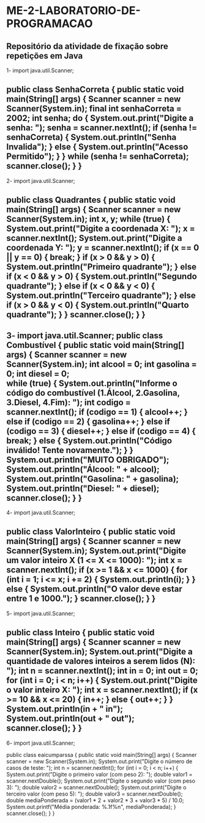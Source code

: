 # ME-2-LABORATORIO-DE-PROGRAMACAO
Repositório da atividade de fixação sobre repetições em Java
------------------------------------------------------------------
1-
import java.util.Scanner;

public class SenhaCorreta {
	public static void main(String[] args) {
		Scanner scanner = new Scanner(System.in);
        final int senhaCorreta = 2002;
        int senha;
        do {
            System.out.print("Digite a senha: ");
            senha = scanner.nextInt();
            if (senha != senhaCorreta) {
                System.out.println("Senha Invalida");
            } else {
                System.out.println("Acesso Permitido");
            }
        } while (senha != senhaCorreta);
        scanner.close();
	}
}
-------------------------------------------------------------------
2-
import java.util.Scanner;

public class Quadrantes {
	public static void main(String[] args) {
		Scanner scanner = new Scanner(System.in);
        int x, y;
        while (true) {
            System.out.print("Digite a coordenada X: ");
            x = scanner.nextInt();
            System.out.print("Digite a coordenada Y: ");
            y = scanner.nextInt();
            if (x == 0 || y == 0) {
                break;
            }
            if (x > 0 && y > 0) {
                System.out.println("Primeiro quadrante");
            } else if (x < 0 && y > 0) {
                System.out.println("Segundo quadrante");
            } else if (x < 0 && y < 0) {
                System.out.println("Terceiro quadrante");
            } else if (x > 0 && y < 0) {
                System.out.println("Quarto quadrante");
            }
        }
        scanner.close();
    }
}
-----------------------------------------------------------------------
3-
import java.util.Scanner;
public class Combustível {
	public static void main(String[] args) {
		Scanner scanner = new Scanner(System.in);
        int alcool = 0;
        int gasolina = 0;
        int diesel = 0;  
        while (true) {
            System.out.println("Informe o código do combustível (1.Álcool, 2.Gasolina, 3.Diesel, 4.Fim): ");
            int codigo = scanner.nextInt();
            if (codigo == 1) {
                alcool++;
            } else if (codigo == 2) {
                gasolina++;
            } else if (codigo == 3) {
                diesel++;
            } else if (codigo == 4) {
                break;
            } else {
                System.out.println("Código inválido! Tente novamente.");
            }
        }  
        System.out.println("MUITO OBRIGADO");
        System.out.println("Álcool: " + alcool);
        System.out.println("Gasolina: " + gasolina);
        System.out.println("Diesel: " + diesel);
        scanner.close();
    }
}
------------------------------------------------------------------------------------------------------------------
4-
import java.util.Scanner;

public class ValorInteiro {
	public static void main(String[] args) {
  Scanner scanner = new Scanner(System.in);
        System.out.print("Digite um valor inteiro X (1 <= X <= 1000): ");
        int x = scanner.nextInt(); 
        if (x >= 1 && x <= 1000) {
            for (int i = 1; i <= x; i += 2) {
                System.out.println(i);
            }
        } else {
            System.out.println("O valor deve estar entre 1 e 1000.");
        }
        scanner.close();
	   }
 }
 -----------------------------------------------------------------------------------
5-
import java.util.Scanner;

public class Inteiro {
	public static void main(String[] args) {
	        Scanner scanner = new Scanner(System.in);
	        System.out.print("Digite a quantidade de valores inteiros a serem lidos (N): ");
	        int n = scanner.nextInt();
	        int in = 0;
	        int out = 0;
	        for (int i = 0; i < n; i++) {
	            System.out.print("Digite o valor inteiro X: ");
	            int x = scanner.nextInt();
	            if (x >= 10 && x <= 20) {
	                in++;
	            } else {
	                out++;
	            }
	        }
	        System.out.println(in + " in");
	        System.out.println(out + " out");
	        scanner.close();
	}
}
-----------------------------------------------------------------------------------------------
6-
import java.util.Scanner;

public class eaicumparssa {
    public static void main(String[] args) {
        Scanner scanner = new Scanner(System.in);
        System.out.print("Digite o número de casos de teste: ");
        int n = scanner.nextInt();
        for (int i = 0; i < n; i++) {
            System.out.print("Digite o primeiro valor (com peso 2): ");
            double valor1 = scanner.nextDouble();
            System.out.print("Digite o segundo valor (com peso 3): ");
            double valor2 = scanner.nextDouble();
            System.out.print("Digite o terceiro valor (com peso 5): ");
            double valor3 = scanner.nextDouble();
            double mediaPonderada = (valor1 * 2 + valor2 * 3 + valor3 * 5) / 10.0;
            System.out.printf("Média ponderada: %.1f%n", mediaPonderada);
        }
        scanner.close();
    }
}
